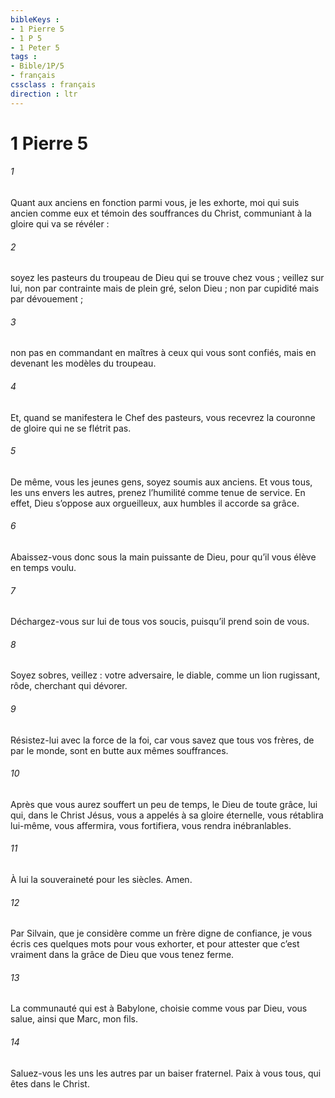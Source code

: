 ```yaml
---
bibleKeys : 
- 1 Pierre 5
- 1 P 5
- 1 Peter 5
tags : 
- Bible/1P/5
- français
cssclass : français
direction : ltr
---
```


# 1 Pierre 5

###### 1
Quant aux anciens en fonction parmi vous, je les exhorte, moi qui suis ancien comme eux et témoin des souffrances du Christ, communiant à la gloire qui va se révéler :
###### 2
soyez les pasteurs du troupeau de Dieu qui se trouve chez vous ; veillez sur lui, non par contrainte mais de plein gré, selon Dieu ; non par cupidité mais par dévouement ;
###### 3
non pas en commandant en maîtres à ceux qui vous sont confiés, mais en devenant les modèles du troupeau.
###### 4
Et, quand se manifestera le Chef des pasteurs, vous recevrez la couronne de gloire qui ne se flétrit pas.
###### 5
De même, vous les jeunes gens, soyez soumis aux anciens.
Et vous tous, les uns envers les autres, prenez l’humilité comme tenue de service. En effet, Dieu s’oppose aux orgueilleux, aux humbles il accorde sa grâce.
###### 6
Abaissez-vous donc sous la main puissante de Dieu, pour qu’il vous élève en temps voulu.
###### 7
Déchargez-vous sur lui de tous vos soucis, puisqu’il prend soin de vous.
###### 8
Soyez sobres, veillez : votre adversaire, le diable, comme un lion rugissant, rôde, cherchant qui dévorer.
###### 9
Résistez-lui avec la force de la foi, car vous savez que tous vos frères, de par le monde, sont en butte aux mêmes souffrances.
###### 10
Après que vous aurez souffert un peu de temps, le Dieu de toute grâce, lui qui, dans le Christ Jésus, vous a appelés à sa gloire éternelle, vous rétablira lui-même, vous affermira, vous fortifiera, vous rendra inébranlables.
###### 11
À lui la souveraineté pour les siècles. Amen.
###### 12
Par Silvain, que je considère comme un frère digne de confiance, je vous écris ces quelques mots pour vous exhorter, et pour attester que c’est vraiment dans la grâce de Dieu que vous tenez ferme.
###### 13
La communauté qui est à Babylone, choisie comme vous par Dieu, vous salue, ainsi que Marc, mon fils.
###### 14
Saluez-vous les uns les autres par un baiser fraternel.
Paix à vous tous, qui êtes dans le Christ.
